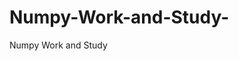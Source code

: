   # Numpy-Work-and-Study-
Numpy Work and Study 
                
                
              
                     
                  
                                                         
                             
                  
                    
                                                                                                     
                                                                                                           
                                                                                 
                                                                                                                                                                 
                                                
                                                                                                                                                                                                       
                                                                                                                                
                                                                                                                                                                                                                                                                         
                                                                                                                                                       
                                                                                                                                                                
                                                                                                                                                                       
                                                                                                       
                                                                               
                                                                        
                    
